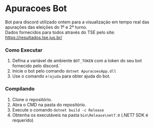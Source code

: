 # Apuracoes Bot
Bot para discord utilizado ontem para a visualização em tempo real das apurações das eleições do 1º e 2º turno.<br>Dados fornecidos para todos através do TSE pelo site: <a href="https://resultados.tse.jus.br/">https://resultados.tse.jus.br/</a>

### Como Executar
1. Defina a variável de ambiente `BOT_TOKEN` com a token do seu bot fornecido pelo discord.`
2. Inicie o bot pelo comando `dotnet ApuracoesApp.dll`
3. Use o comando `e!ajuda` para obter ajuda do bot.

### Compilando

1. Clone o repositório.
2. Abra o CMD na pasta do repositório.
3. Execute o comando `dotnet build -c Release`
4. Obtenha os executáveis na pasta `bin\Release\net7.0` (.NET7 SDK é requerido)